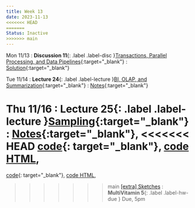 ```yaml
---
title: Week 13
date: 2023-11-13
<<<<<<< HEAD
=======
Status: Inactive
>>>>>>> main
---
```


Mon 11/13
: **Discussion 11**{: .label .label-disc }[Transactions, Parallel Processing, and Data Pipelines](https://drive.google.com/file/d/1sQig4qz6FTWh1xGpAWUmq9WJoxsJWIrC/view?usp=drive_link){:target="\_blank"}
  : [Solution](https://drive.google.com/file/d/101OPeUBXJGSAJH0JHyLJprGPjKLmUg8G/view?usp=drive_link){:target="\_blank"}

Tue 11/14
: **Lecture 24**{: .label .label-lecture }[BI, OLAP, and Summarization](https://docs.google.com/presentation/d/1ecc0eZ6ad_MuCzjMJJsQORXMp_VYlF6OOzPofUtO_OE/edit?usp=sharing){:target="\_blank"}
  : [Notes](https://drive.google.com/file/d/1TEANlFZxkazGLZ2L_FUuKHiWpOT761SI/view?usp=drive_link){:target="\_blank"}
  
Thu 11/16
: **Lecture 25**{: .label .label-lecture }[Sampling](https://docs.google.com/presentation/d/1Czps6B8bNYW8eaYV2_xtpl9Ft8uGDXk4FpwkcN7YLLA/edit?usp=sharing){:target="\_blank"}
  : [Notes](https://drive.google.com/file/d/1LuoYhvI0_BKFDVjzq8R7-84Sxse7K5-C/view?usp=drive_link){:target="\_blank"},
<<<<<<< HEAD
  [code](https://data101.datahub.berkeley.edu/hub/user-redirect/git-pull?repo=https%3A%2F%2Fgithub.com%2Fcal-data-eng%2Ffa23-materials&urlpath=lab%2Ftree%2Ffa23-materials%2Flecture%2Flec25%2Flec25.ipynb&branch=main){: target="\_blank"}, 
  [code HTML](../../resources/assets/lectures/lec25/lec25.html), 
=======
  [code](https://data101.datahub.berkeley.edu/hub/user-redirect/git-pull?repo=https%3A%2F%2Fgithub.com%2Fcal-data-eng%2Ffa23-materials&urlpath=lab%2Ftree%2Ffa23-materials%2Flecture%2Flec25%2Flec25.ipynb&branch=main){: target="\_blank"},
  [code HTML](../../resources/assets/lectures/lec25/lec25.html),
>>>>>>> main
  [\[extra\] Sketches](../../resources/assets/lectures/lec25/lec25-sketches.html)
: **MultiVitamin 5**{: .label .label-hw-due } Due, 5pm
